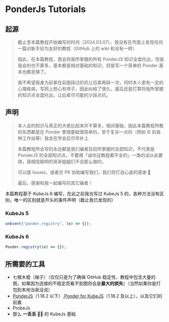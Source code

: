 # PonderJs Tutorials

## 起源

> 截止至本篇教程开始编写的时间（2024.03.07），我没有在市面上发现任何一篇对新手较为友好的教程（GitHub 上的 wiki 和没有一样）
> 
> 因此，在本篇教程，我会将我所掌握的所有 PonderJS 知识全盘托出，但是我会的也不算多，基本都是相对基础的知识，但是写一个简单的 Ponder 基本也都足够了。
> 
> 我不希望我身为前辈在前面踩过的坑让后辈再踩一次，同时本人患有一定的心理疾病，写网上担心有喷子，因此纠结了很久，最后还是打算将我所掌握的知识点全盘托出，让后辈尽可能的少踩点坑。

## 声明

> 本人会的知识与真正的大佬比起来并不算多，相对基础，因此本篇教程所教的东西都是在 Ponder 里很基础很简单的，至于复杂一点的（例如 IE 的各种工作站等）我会在学会后尽早补上
>
> 本篇教程所会写的永远都是我们编者目前所掌握的全部知识，不代表是 PonderJS 的全部知识点，不要用「誒你这教程都不全的」一类的话以此要挟，我相信聪明的哥哥姐姐们不会那么做的。
>
> 可以提 Issues，或者交 PR 协助编写我们，我们将打自心底的感谢 🙏
>
> 最后，感谢和我一起编写的其它编者！

本篇教程基于 KubeJs 6 编写，在此之前我也写过 KubeJs 5 的，各种方法没有区别，唯一的区别就是开头的事件声明（截止我已发现的）

### KubeJs 5

```js
onEvent("ponder.registry", (e) => {});
```

### KubeJs 6

```js
Ponder.registry((e) => {});
```

## 所需要的工具

- 七根木棍（梯子）（仅仅只是为了确保 GitHub 稳定性，教程中包含大量的图，如果因为连接的不稳定而看不到图将会是**最大的损失**）（当然如果你是打包到本地当我没说）
- [PonderJS](https://www.mcmod.cn/class/4979.html)（1.18.2 以下）,[Ponder for KubeJS](https://www.mcmod.cn/class/7205.html)（1.18.2 及以上），以及它们的前置
- ProbeJs
- 那么 **一丢丢** 🌌🤏 的 KubeJs 基础
